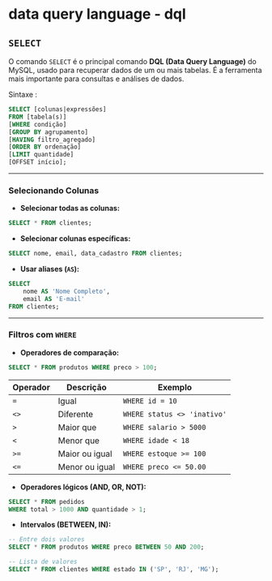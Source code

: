 # data query language - dql

## `SELECT`

O comando `SELECT` é o principal comando **DQL (Data Query Language)** do MySQL, usado para recuperar dados de um ou mais tabelas. É a ferramenta mais importante para consultas e análises de dados.

Sintaxe :

```sql
SELECT [colunas|expressões]
FROM [tabela(s)]
[WHERE condição]
[GROUP BY agrupamento]
[HAVING filtro_agregado]
[ORDER BY ordenação]
[LIMIT quantidade]
[OFFSET início];
```

---

### Selecionando Colunas

- **Selecionar todas as colunas:**
```sql
SELECT * FROM clientes;
```

- **Selecionar colunas específicas:**
```sql
SELECT nome, email, data_cadastro FROM clientes;
```

- **Usar aliases (`AS`):**
```sql
SELECT
    nome AS 'Nome Completo',
    email AS 'E-mail'
FROM clientes;
```

---

### Filtros com `WHERE`

- **Operadores de comparação:**
```sql
SELECT * FROM produtos WHERE preco > 100;
```

| Operador | Descrição          | Exemplo                     |
|----------|--------------------|-----------------------------|
| `=`      | Igual              | `WHERE id = 10`             |
| `<>`     | Diferente          | `WHERE status <> 'inativo'` |
| `>`      | Maior que          | `WHERE salario > 5000`      |
| `<`      | Menor que          | `WHERE idade < 18`          |
| `>=`     | Maior ou igual     | `WHERE estoque >= 100`      |
| `<=`     | Menor ou igual     | `WHERE preco <= 50.00`      |

- **Operadores lógicos (AND, OR, NOT):**
```sql
SELECT * FROM pedidos
WHERE total > 1000 AND quantidade > 1;
```

- **Intervalos (BETWEEN, IN):**
```sql
-- Entre dois valores
SELECT * FROM produtos WHERE preco BETWEEN 50 AND 200;

-- Lista de valores
SELECT * FROM clientes WHERE estado IN ('SP', 'RJ', 'MG');
```
